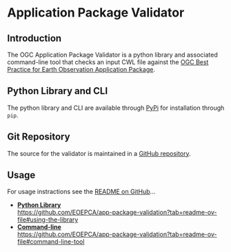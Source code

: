 # Application Package Validator

## Introduction

The OGC Application Package Validator is a python library and associated command-line tool that checks an input CWL file against the [OGC Best Practice for Earth Observation Application Package](https://docs.ogc.org/bp/20-089r1.html).

## Python Library and CLI

The python library and CLI are available through [PyPi](https://pypi.org/project/ogc-ap-validator/) for installation through `pip`.

## Git Repository

The source for the validator is maintained in a [GitHub repository](https://github.com/EOEPCA/app-package-validation).

## Usage

For usage instractions see the [README on GitHub](https://github.com/EOEPCA/app-package-validation/blob/main/README.md)...

* [**Python Library**](https://github.com/EOEPCA/app-package-validation?tab=readme-ov-file#using-the-library)<br>
  https://github.com/EOEPCA/app-package-validation?tab=readme-ov-file#using-the-library
* [**Command-line**](https://github.com/EOEPCA/app-package-validation?tab=readme-ov-file#command-line-tool)<br>
  https://github.com/EOEPCA/app-package-validation?tab=readme-ov-file#command-line-tool
